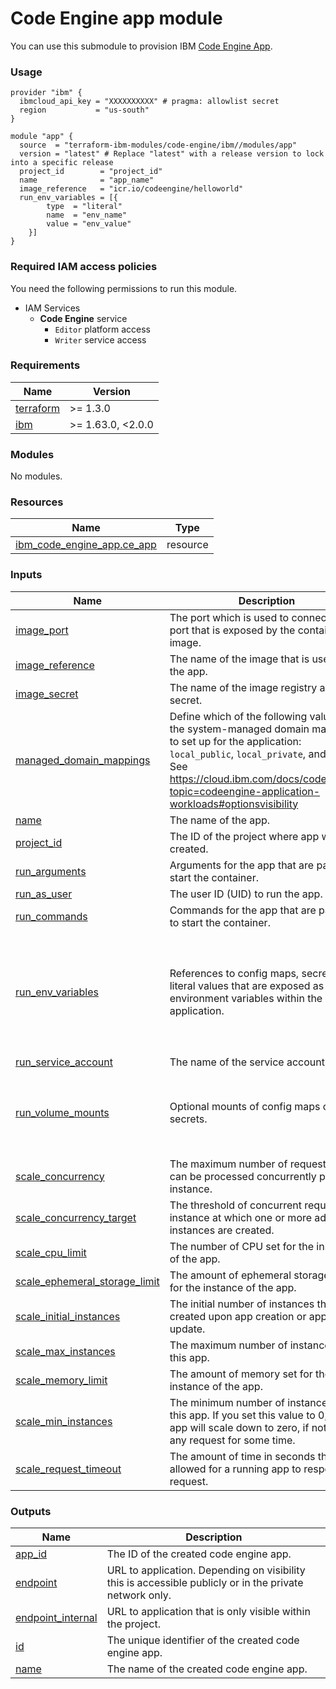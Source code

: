 # Code Engine app module

You can use this submodule to provision IBM [Code Engine App](https://cloud.ibm.com/docs/codeengine?topic=codeengine-getting-started).


### Usage
```hcl
provider "ibm" {
  ibmcloud_api_key = "XXXXXXXXXX" # pragma: allowlist secret
  region           = "us-south"
}

module "app" {
  source  = "terraform-ibm-modules/code-engine/ibm//modules/app"
  version = "latest" # Replace "latest" with a release version to lock into a specific release
  project_id        = "project_id"
  name              = "app_name"
  image_reference   = "icr.io/codeengine/helloworld"
  run_env_variables = [{
        type  = "literal"
        name  = "env_name"
        value = "env_value"
    }]
}
```

### Required IAM access policies

You need the following permissions to run this module.

- IAM Services
    - **Code Engine** service
        - `Editor` platform access
        - `Writer` service access

<!-- BEGINNING OF PRE-COMMIT-TERRAFORM DOCS HOOK -->
### Requirements

| Name | Version |
|------|---------|
| <a name="requirement_terraform"></a> [terraform](#requirement\_terraform) | >= 1.3.0 |
| <a name="requirement_ibm"></a> [ibm](#requirement\_ibm) | >= 1.63.0, <2.0.0 |

### Modules

No modules.

### Resources

| Name | Type |
|------|------|
| [ibm_code_engine_app.ce_app](https://registry.terraform.io/providers/ibm-cloud/ibm/latest/docs/resources/code_engine_app) | resource |

### Inputs

| Name | Description | Type | Default | Required |
|------|-------------|------|---------|:--------:|
| <a name="input_image_port"></a> [image\_port](#input\_image\_port) | The port which is used to connect to the port that is exposed by the container image. | `number` | `8080` | no |
| <a name="input_image_reference"></a> [image\_reference](#input\_image\_reference) | The name of the image that is used for the app. | `string` | n/a | yes |
| <a name="input_image_secret"></a> [image\_secret](#input\_image\_secret) | The name of the image registry access secret. | `string` | `null` | no |
| <a name="input_managed_domain_mappings"></a> [managed\_domain\_mappings](#input\_managed\_domain\_mappings) | Define which of the following values for the system-managed domain mappings to set up for the application: `local_public`, `local_private`, and `local`. See https://cloud.ibm.com/docs/codeengine?topic=codeengine-application-workloads#optionsvisibility | `string` | `null` | no |
| <a name="input_name"></a> [name](#input\_name) | The name of the app. | `string` | n/a | yes |
| <a name="input_project_id"></a> [project\_id](#input\_project\_id) | The ID of the project where app will be created. | `string` | n/a | yes |
| <a name="input_run_arguments"></a> [run\_arguments](#input\_run\_arguments) | Arguments for the app that are passed to start the container. | `list(string)` | `[]` | no |
| <a name="input_run_as_user"></a> [run\_as\_user](#input\_run\_as\_user) | The user ID (UID) to run the app. | `number` | `null` | no |
| <a name="input_run_commands"></a> [run\_commands](#input\_run\_commands) | Commands for the app that are passed to start the container. | `list(string)` | `[]` | no |
| <a name="input_run_env_variables"></a> [run\_env\_variables](#input\_run\_env\_variables) | References to config maps, secrets or a literal values that are exposed as environment variables within the running application. | <pre>list(object({<br>    type      = optional(string)<br>    name      = optional(string)<br>    value     = optional(string)<br>    prefix    = optional(string)<br>    key       = optional(string)<br>    reference = optional(string)<br>  }))</pre> | `[]` | no |
| <a name="input_run_service_account"></a> [run\_service\_account](#input\_run\_service\_account) | The name of the service account. | `string` | `"default"` | no |
| <a name="input_run_volume_mounts"></a> [run\_volume\_mounts](#input\_run\_volume\_mounts) | Optional mounts of config maps or a secrets. | <pre>list(object({<br>    mount_path = string<br>    reference  = string<br>    name       = optional(string)<br>    type       = string<br>  }))</pre> | `[]` | no |
| <a name="input_scale_concurrency"></a> [scale\_concurrency](#input\_scale\_concurrency) | The maximum number of requests that can be processed concurrently per instance. | `number` | `100` | no |
| <a name="input_scale_concurrency_target"></a> [scale\_concurrency\_target](#input\_scale\_concurrency\_target) | The threshold of concurrent requests per instance at which one or more additional instances are created. | `number` | `null` | no |
| <a name="input_scale_cpu_limit"></a> [scale\_cpu\_limit](#input\_scale\_cpu\_limit) | The number of CPU set for the instance of the app. | `string` | `"1"` | no |
| <a name="input_scale_ephemeral_storage_limit"></a> [scale\_ephemeral\_storage\_limit](#input\_scale\_ephemeral\_storage\_limit) | The amount of ephemeral storage to set for the instance of the app. | `string` | `"400M"` | no |
| <a name="input_scale_initial_instances"></a> [scale\_initial\_instances](#input\_scale\_initial\_instances) | The initial number of instances that are created upon app creation or app update. | `number` | `1` | no |
| <a name="input_scale_max_instances"></a> [scale\_max\_instances](#input\_scale\_max\_instances) | The maximum number of instances for this app. | `number` | `10` | no |
| <a name="input_scale_memory_limit"></a> [scale\_memory\_limit](#input\_scale\_memory\_limit) | The amount of memory set for the instance of the app. | `string` | `"4G"` | no |
| <a name="input_scale_min_instances"></a> [scale\_min\_instances](#input\_scale\_min\_instances) | The minimum number of instances for this app.  If you set this value to 0, the app will scale down to zero, if not hit by any request for some time. | `number` | `0` | no |
| <a name="input_scale_request_timeout"></a> [scale\_request\_timeout](#input\_scale\_request\_timeout) | The amount of time in seconds that is allowed for a running app to respond to a request. | `number` | `300` | no |

### Outputs

| Name | Description |
|------|-------------|
| <a name="output_app_id"></a> [app\_id](#output\_app\_id) | The ID of the created code engine app. |
| <a name="output_endpoint"></a> [endpoint](#output\_endpoint) | URL to application. Depending on visibility this is accessible publicly or in the private network only. |
| <a name="output_endpoint_internal"></a> [endpoint\_internal](#output\_endpoint\_internal) | URL to application that is only visible within the project. |
| <a name="output_id"></a> [id](#output\_id) | The unique identifier of the created code engine app. |
| <a name="output_name"></a> [name](#output\_name) | The name of the created code engine app. |
<!-- END OF PRE-COMMIT-TERRAFORM DOCS HOOK -->
